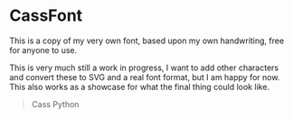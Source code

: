 # CassFont
This is a copy of my very own font, based upon my own handwriting, free for anyone to use.

This is very much still a work in progress, I want to add other characters and convert these to SVG and a real font format, but I am happy for now. This also works as a showcase for what the final thing could look like.

> Cass Python